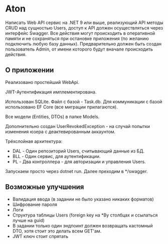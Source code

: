 
# Aton

Написать Web API сервис на .NET 9 или выше, реализующий API методы CRUD над
сущностью Users, доступ к API должен осуществляться через интерфейс Swagger.
Все действия могут происходить в оперативной памяти и не сохраняться при остановке
приложения (по желанию подключить любую базу данных).
Предварительно должен быть создан пользователь Admin, от имени которого будут вначале происходить действия.

## О приложении
Реализовано простейший WebApi. 

JWT-Аутентификация имплементирована.

Использован SQLite. Файл с базой - Task.db.
Для коммуникации с базой использовано EF Core (все миграции прилагаются).

Все модели (Entities, DTOs) в папке Models.

Дополнительно создан UserRevokedException - на случай попытки изменения юзера с деактевированным аккаунтом.

Трёхслойная архитектура:
- DAL - Один репозиторий Users, считывающий данные из БД.
- BLL - Один сервис, для аутентификации.
- PL - Два контроллера - для авторизации и управления Users.

Запускаем просто через dotnet run. Далее преходим в */swagger.

## Возможные улучшения

- Валидация ввода (в задании не было указано никаких форматов)
- Шифрование пароля
- Логи
- Структура таблицы Users (foreign key на *By столбцах и ссылаться лучше на guid)
- В задании только один эндпоинт должен возвращать кастомный DTO, хотя стоит это делать всем GET'ам.
- JWT ключ стоит спрятать
